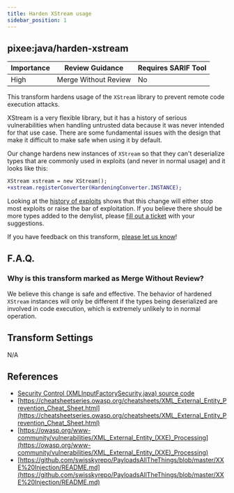 ```yaml
---
title: Harden XStream usage
sidebar_position: 1
---
```



## pixee:java/harden-xstream
| Importance | Review Guidance      | Requires SARIF Tool |
|------------|----------------------|---------------------|
 | High       | Merge Without Review | No                  |

This transform hardens usage of the `XStream` library to prevent remote code execution attacks.

XStream is a very flexible library, but it has a history of serious vulnerabilities when handling untrusted data because it was never intended for that use case. There are some fundamental issues with the design that make it difficult to make safe when using it by default.

Our change hardens new instances of `XStream` so that they can't deserialize types that are commonly used in exploits (and never in normal usage) and it looks like this:

```diff
XStream xstream = new XStream();
+xstream.registerConverter(HardeningConverter.INSTANCE);
```

Looking at the [history of exploits](https://x-stream.github.io/security.html#CVEs) shows that this change will either stop most exploits or raise the bar of exploitation. If you believe there should be more types added to the denylist, please [fill out a ticket](https://github.com/pixeeworks/java-code-hardener/issues/new) with your suggestions.

If you have feedback on this transform, [please let us know](mailto:feedback@pixee.ai)!

## F.A.Q. 

### Why is this transform marked as Merge Without Review?

We believe this change is safe and effective. The behavior of hardened `XStream` instances will only be different if the types being deserialized are involved in code execution, which is extremely unlikely to in normal operation.   

## Transform Settings

N/A

## References
* [Security Control (XMLInputFactorySecurity.java) source code](https://github.com/openpixee/java-security-toolkit/blob/main/src/main/java/io/openpixee/security/XMLInputFactorySecurity.java)
* [https://cheatsheetseries.owasp.org/cheatsheets/XML_External_Entity_Prevention_Cheat_Sheet.html](https://cheatsheetseries.owasp.org/cheatsheets/XML_External_Entity_Prevention_Cheat_Sheet.html)
* [https://owasp.org/www-community/vulnerabilities/XML_External_Entity_(XXE)_Processing](https://owasp.org/www-community/vulnerabilities/XML_External_Entity_(XXE)_Processing)
* [https://github.com/swisskyrepo/PayloadsAllTheThings/blob/master/XXE%20Injection/README.md](https://github.com/swisskyrepo/PayloadsAllTheThings/blob/master/XXE%20Injection/README.md)